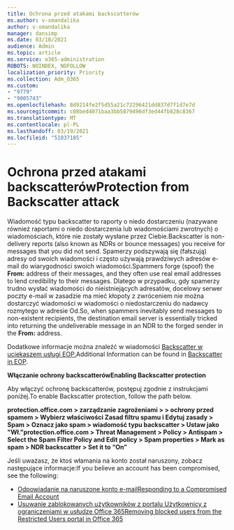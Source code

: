 ```yaml
---
title: Ochrona przed atakami backscatterów
ms.author: v-smandalika
author: v-smandalika
manager: dansimp
ms.date: 03/18/2021
audience: Admin
ms.topic: article
ms.service: o365-administration
ROBOTS: NOINDEX, NOFOLLOW
localization_priority: Priority
ms.collection: Adm_O365
ms.custom:
- "9779"
- "9005743"
ms.openlocfilehash: 8d9214fe2f5d55a21c72296421dd837d7f1d7e7d
ms.sourcegitcommit: c08bed4071baa3bb5879496df3ed44fb828c8367
ms.translationtype: MT
ms.contentlocale: pl-PL
ms.lasthandoff: 03/19/2021
ms.locfileid: "51037185"
---
```

# <a name="protection-from-backscatter-attack"></a><span data-ttu-id="b21bf-102">Ochrona przed atakami backscatterów</span><span class="sxs-lookup"><span data-stu-id="b21bf-102">Protection from Backscatter attack</span></span>

<span data-ttu-id="b21bf-103">Wiadomość typu backscatter to raporty o niedo dostarczeniu (nazywane również raportami o niedo dostarczenia lub wiadomościami zwrotnych) o wiadomościach, które nie zostały wysłane przez Ciebie.</span><span class="sxs-lookup"><span data-stu-id="b21bf-103">Backscatter is non-delivery reports (also known as NDRs or bounce messages) you receive for messages that you did not send.</span></span> <span data-ttu-id="b21bf-104">Spamerzy podszywają  się (fałszują) adresy od swoich wiadomości i często używają prawdziwych adresów e-mail do wiarygodności swoich wiadomości.</span><span class="sxs-lookup"><span data-stu-id="b21bf-104">Spammers forge (spoof) the **From:** address of their messages, and they often use real email addresses to lend credibility to their messages.</span></span> <span data-ttu-id="b21bf-105">Dlatego w przypadku, gdy spamerzy trudno wysłać wiadomości do nieistniejących adresatów, docelowy serwer poczty e-mail w zasadzie ma mieć  kłopoty z zwróceniem nie można dostarczyć wiadomości w wiadomości o niedostarczeniu do nadawcy rozmytego w adresie Od.</span><span class="sxs-lookup"><span data-stu-id="b21bf-105">So, when spammers inevitably send messages to non-existent recipients, the destination email server is essentially tricked into returning the undeliverable message in an NDR to the forged sender in the **From:** address.</span></span>

<span data-ttu-id="b21bf-106">Dodatkowe informacje można znaleźć w wiadomości [Backscatter w uciekaszem usługi EOP.](https://docs.microsoft.com/microsoft-365/security/office-365-security/backscatter-messages-and-eop)</span><span class="sxs-lookup"><span data-stu-id="b21bf-106">Additional Information can be found in [Backscatter in EOP](https://docs.microsoft.com/microsoft-365/security/office-365-security/backscatter-messages-and-eop).</span></span>

<span data-ttu-id="b21bf-107">**Włączanie ochrony backscatterów**</span><span class="sxs-lookup"><span data-stu-id="b21bf-107">**Enabling Backscatter protection**</span></span>

<span data-ttu-id="b21bf-108">Aby włączyć ochronę backscatterów, postępuj zgodnie z instrukcjami poniżej.</span><span class="sxs-lookup"><span data-stu-id="b21bf-108">To enable Backscatter protection, follow the path below.</span></span>

<span data-ttu-id="b21bf-109">**protection.office.com > zarządzanie zagrożeniami > > ochrony przed spamem > Wybierz właściwości Zasad filtru spamu i Edytuj zasady > Spam > Oznacz jako spam > wiadomość typu backscatter > Ustaw jako "Wł."**</span><span class="sxs-lookup"><span data-stu-id="b21bf-109">**protection.office.com > Threat Management > Policy > Antispam > Select the Spam Filter Policy and Edit policy > Spam properties > Mark as spam > NDR backscatter > Set it to “On”**</span></span>

<span data-ttu-id="b21bf-110">Jeśli uważasz, że ktoś włamania na konto został naruszony, zobacz następujące informacje:</span><span class="sxs-lookup"><span data-stu-id="b21bf-110">If you believe an account has been compromised, see the following:</span></span>

- [<span data-ttu-id="b21bf-111">Odpowiadanie na naruszone konto e-mail</span><span class="sxs-lookup"><span data-stu-id="b21bf-111">Responding to a Compromised Email Account</span></span>](https://docs.microsoft.com/microsoft-365/security/office-365-security/responding-to-a-compromised-email-account)
- [<span data-ttu-id="b21bf-112">Usuwanie zablokowanych użytkowników z portalu Użytkownicy z ograniczeniami w usłudze Office 365</span><span class="sxs-lookup"><span data-stu-id="b21bf-112">Removing blocked users from the Restricted Users portal in Office 365</span></span>](https://docs.microsoft.com/microsoft-365/security/office-365-security/removing-user-from-restricted-users-portal-after-spam)



